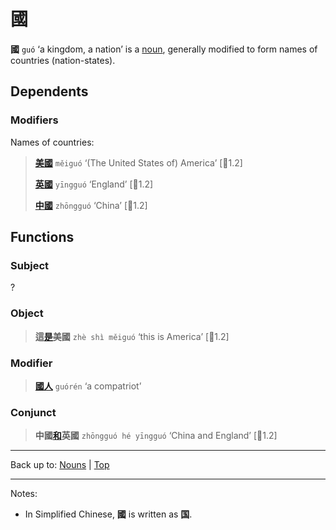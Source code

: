 # 國

**國** `guó` ‘a kingdom, a nation’ is a [noun](index.md), generally modified to form names of countries (nation-states). 

## Dependents

### Modifiers

Names of countries:

> **[美國](美國.md)** `měiguó` ‘(The United States of) America’ \[🦉1.2\]
>
> **[英國](英國.md)** `yīngguó` ‘England’ \[🦉1.2\]
>
> **[中國](中國.md)** `zhōngguó` ‘China’ \[🦉1.2\]

## Functions

### Subject

?

### Object

> **這[是](../verbs/是.md)美國** `zhè shì měiguó` ‘this is America’ \[🦉1.2\]

### Modifier

> **[國人](國人.md)** `guórén` ‘a compatriot’

### Conjunct

> **中國[和](../other/和.md)英國** `zhōngguó hé yīngguó` ‘China and England’ \[🦉1.2\]

----

Back up to: [Nouns](index.md) | [Top](../index.md)

----

Notes:
- In Simplified Chinese, **國** is written as **国**.
